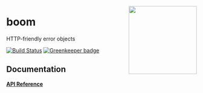 <a href="http://hapijs.com"><img src="https://raw.githubusercontent.com/hapijs/assets/master/images/family.png" width="180px" align="right" /></a>

# boom

HTTP-friendly error objects

[![Build Status](https://secure.travis-ci.org/hapijs/boom.svg)](http://travis-ci.org/hapijs/boom) [![Greenkeeper badge](https://badges.greenkeeper.io/hapijs/boom.svg)](https://greenkeeper.io/)

## Documentation

[**API Reference**](API.md)
